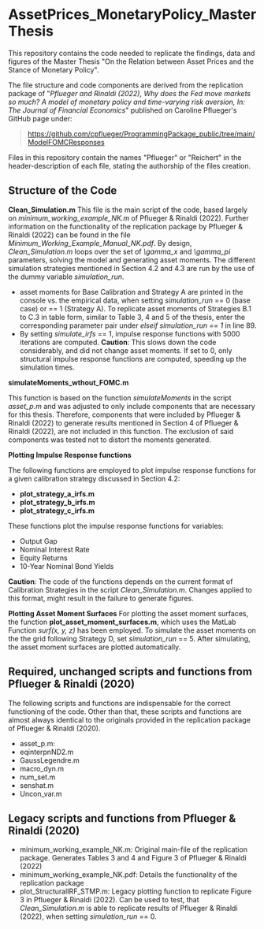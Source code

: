 

# AssetPrices_MonetaryPolicy_MasterThesis
This repository contains the code needed to replicate the findings, data and figures of the Master Thesis "On the Relation between Asset Prices and the Stance of Monetary Policy". 

The file structure and code components are derived from the replication package of 
"*Pflueger and Rinaldi (2022), Why does the Fed move markets so much? A model of monetary policy and time-varying risk aversion, In: The Journal of Financial Economics*" published on Caroline Pflueger's GitHub page under:
> https://github.com/cpflueger/ProgrammingPackage_public/tree/main/ModelFOMCResponses
>

Files in this repository contain the names "Pflueger" or "Reichert" in the header-description of each file, stating the authorship of the files creation.

## Structure of the Code

**Clean_Simulation.m** 
This file is the main script of the code, based largely on *minimum_working_example_NK.m* of Pflueger & Rinaldi (2022). Further information on the functionality of the replication package by Pflueger & Rinaldi (2022) can be found in the file *Minimum_Working_Example_Manual_NK.pdf*. By design, *Clean_Simulation.m* loops over the set of *\gamma_x* and *\gamma_pi* parameters, solving the model and generating asset moments. The different simulation strategies mentioned in Section 4.2 and 4.3 are run by the use of the dummy variable *simulation_run*.
- asset moments for Base Calibration and Strategy A are printed in the console vs. the empirical data, when setting *simulation_run* == 0 (base case) or == 1 (Strategy A). To replicate asset moments of Strategies B.1 to C.3 in table form, similar to Table 3, 4 and 5 of the thesis, enter the corresponding parameter pair under *elseif simulation_run == 1* in line 89. 
- By setting *simulate_irfs* == 1, impulse response functions with 5000 iterations are computed. **Caution**: This slows down the code considerably, and did not change asset moments. If set to 0, only structural impulse response functions are computed, speeding up the simulation times. 

**simulateMoments_wthout_FOMC.m** 

This function is based on the function *simulateMoments* in the script *asset_p.m* and was adjusted to only include components that are necessary for this thesis. Therefore, components that were included by Pflueger & Rinaldi (2022)  to generate results mentioned in Section 4 of Pflueger & Rinaldi (2022), are not included in this function. The exclusion of said components was tested not to distort the moments generated.

**Plotting Impulse Response functions** 

The following functions are employed to plot impulse response functions for a given calibration strategy discussed in Section 4.2:

 - **plot_strategy_a_irfs.m**
 - **plot_strategy_b_irfs.m**
 - **plot_strategy_c_irfs.m**

These functions plot the impulse response functions for variables:

 - Output Gap
 - Nominal Interest Rate
 - Equity Returns
 - 10-Year Nominal Bond Yields

**Caution**: The code of the functions depends on the current format of Calibration Strategies in the script *Clean_Simulation.m*. Changes applied to this format, might result in the failure to generate figures.

**Plotting Asset Moment Surfaces**
For plotting the asset moment surfaces,  the function **plot_asset_moment_surfaces.m**, which uses the MatLab Function *surf(x, y, z)* has been employed. To simulate the asset moments on the the grid following Strategy D, set *simulation_run* == 5. After simulating, the asset moment surfaces are plotted automatically.

## Required, unchanged scripts and functions from Pflueger & Rinaldi (2020)

The following scripts and functions are indispensable for the correct functioning of the code. Other than that, these scripts and functions are almost always identical to the originals provided in the replication package of Pflueger & Rinaldi (2020).

 - asset_p.m:
 - eqinterpnND2.m
 - GaussLegendre.m
 - macro_dyn.m
 - num_set.m
 - senshat.m
 - Uncon_var.m 

## Legacy scripts and functions from Pflueger & Rinaldi (2020)

 - minimum_working_example_NK.m: Original main-file of the replication package. Generates Tables 3 and 4 and Figure 3 of Pflueger & Rinaldi (2022)
 - minimum_working_example_NK.pdf: Details the functionality of the replication package
 - plot_StructuralIRF_STMP.m: Legacy plotting function to replicate Figure 3 in Pflueger & Rinaldi (2022). Can be used to test, that *Clean_Simulation.m* is able to replicate results of Pflueger & Rinaldi (2022), when setting *simulation_run*  == 0.

